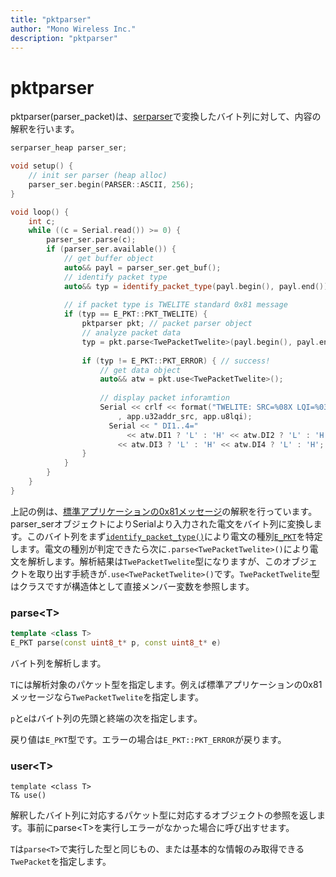 ```yaml
---
title: "pktparser"
author: "Mono Wireless Inc."
description: "pktparser"
---
```

# pktparser

pktparser(parser\_packet)は、[serparser](../ser\_parser.md)で変換したバイト列に対して、内容の解釈を行います。

```cpp
serparser_heap parser_ser;

void setup() {
    // init ser parser (heap alloc)
    parser_ser.begin(PARSER::ASCII, 256);
}

void loop() {
    int c;
    while ((c = Serial.read()) >= 0) {
        parser_ser.parse(c);
        if (parser_ser.available()) {
            // get buffer object
            auto&& payl = parser_ser.get_buf();
            // identify packet type
            auto&& typ = identify_packet_type(payl.begin(), payl.end());
            
            // if packet type is TWELITE standard 0x81 message
            if (typ == E_PKT::PKT_TWELITE) {
                pktparser pkt; // packet parser object
                // analyze packet data
                typ = pkt.parse<TwePacketTwelite>(payl.begin(), payl.end());
                
                if (typ != E_PKT::PKT_ERROR) { // success!
                    // get data object
                    auto&& atw = pkt.use<TwePacketTwelite>();
                    
                    // display packet inforamtion
                    Serial << crlf << format("TWELITE: SRC=%08X LQI=%03d "
                        , app.u32addr_src, app.u8lqi);
	                  Serial << " DI1..4="
	                      << atw.DI1 ? 'L' : 'H' << atw.DI2 ? 'L' : 'H' 
                        << atw.DI3 ? 'L' : 'H' << atw.DI4 ? 'L' : 'H';
                }
            }
        }
    }
}
```

上記の例は、[標準アプリケーションの0x81メッセージ](https://wings.twelite.info/how-to-use/parent-mode/receive-message/app\_twelite)の解釈を行っています。parser\_serオブジェクトによりSerialより入力された電文をバイト列に変換します。このバイト列をまず[`identify_packet_type()`](idenify\_packet\_type.md)により電文の種別[`E_PKT`](e\_pkt.md)を特定します。電文の種別が判定できたら次に`.parse<TwePacketTwelite>()`により電文を解析します。解析結果は`TwePacketTwelite`型になりますが、このオブジェクトを取り出す手続きが`.use<TwePacketTwelite>()`です。`TwePacketTwelite`型はクラスですが構造体として直接メンバー変数を参照します。



### parse\<T>

```cpp
template <class T>
E_PKT parse(const uint8_t* p, const uint8_t* e)
```

バイト列を解析します。

`T`には解析対象のパケット型を指定します。例えば標準アプリケーションの0x81メッセージなら`TwePacketTwelite`を指定します。

`p`と`e`はバイト列の先頭と終端の次を指定します。

戻り値は`E_PKT`型です。エラーの場合は`E_PKT::PKT_ERROR`が戻ります。



### user\<T>

```
template <class T> 
T& use()
```

解釈したバイト列に対応するパケット型に対応するオブジェクトの参照を返します。事前にparse\<T>を実行しエラーがなかった場合に呼び出すせます。

`T`は`parse<T>`で実行した型と同じもの、または基本的な情報のみ取得できる`TwePacket`を指定します。
